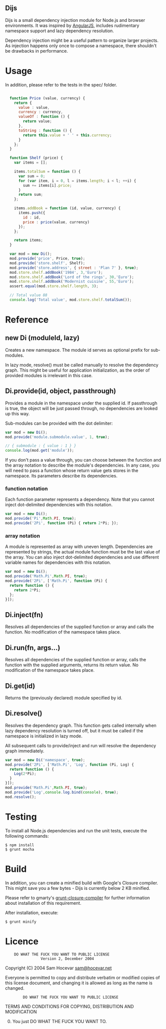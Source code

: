 Dijs
----

Dijs is a small dependency injection module for Node.js and browser environments. It was inspired
by [AngularJS](http://www.angularjs.org/), includes rudimentary namespace support and lazy
dependency resolution.

Dependency injection might be a useful pattern to organize larger projects. As injection happens
only once to compose a namespace, there shouldn't be drawbacks in performance.

# Usage
In addition, please refer to the tests in the spec/ folder.

````js

  function Price (value, currency) {
    return {
      value : value,
      currency : currency,
      valueOf : function () {
        return value;
      },
      toString : function () {
        return this.value + ' ' + this.currency;
      }
    };
  }

  function Shelf (price) {
    var items = [];

    items.totalSum = function () {
      var sum = 0;
      for (var item, i = 0, l = items.length; i < l; ++i) {
        sum += items[i].price;
      }
      return sum;
    };

    items.addBook = function (id, value, currency) {
      items.push({
        id : id,
        price : price(value, currency)
      });
    };

    return items;
  }

  var mod = new Di();
  mod.provide('price', Price, true);
  mod.provide('store.shelf', Shelf);
  mod.provide('store.address', { street : 'Plan 7' }, true);
  mod.store.shelf.addBook('1984', 3,'Euro');
  mod.store.shelf.addBook('Lord of the rings', 30,'Euro');
  mod.store.shelf.addBook('Modernist cuisine', 55,'Euro');
  assert.equal(mod.store.shelf.length, 3);

  // Total value 88
  console.log('Total value', mod.store.shelf.totalSum());

````

# Reference

## new Di (moduleId, lazy)

Creates a new namespace. The module id serves as optional prefix for sub-modules.

In lazy mode, resolve() must be called manually to resolve the dependency graph. This might be
useful for application initialization, as the order of provided modules is irrelevant in this case.

## Di.provide(id, object, passthrough)

Provides a module in the namespace under the supplied id. If passthrough is true, the object will
be just passed through, no dependencies are looked up this way.

Sub-modules can be provided with the dot delimiter:

````js
var mod = new Di();
mod.provide('module.submodule.value', 1, true);

// { submodule : { value : 1 } }
console.log(mod.get('module'));
````

If you don't pass a value through, you can choose between the function and the array notation to
describe the module's dependencies. In any case, you will need to pass a function whose return value
gets stores in the namespace. Its parameters describe its dependencies.

### function notation

Each function parameter represents a dependency.
Note that you cannot inject dot-delimited dependencies with this notation.

````js
var mod = new Di();
mod.provide('Pi',Math.PI, true);
mod.provide('2Pi', function (Pi) { return 2*Pi; });
````

### array notation

A module is represented as array with uneven length. Dependencies are represented by strings, the
actual module function must be the last value of the array.
You can also inject dot-delimited dependencies and use different variable names for dependencies
with this notation.

````js
var mod = new Di();
mod.provide('Math.Pi',Math.PI, true);
mod.provide('2Pi', ['Math.Pi', function (Pi) {
  return function () {
    return 2*Pi;
  };
}]);
````

## Di.inject(fn)

Resolves all dependencies of the supplied function or array and calls the function. No modification
of the namespace takes place.

## Di.run(fn, args...)

Resolves all dependencies of the supplied function or array, calls the function with the supplied
arguments, returns its return value. No modification of the namespace takes place.

## Di.get(id)

Returns the (previously declared) module specified by id.

## Di.resolve()

Resolves the dependency graph. This function gets called internally when lazy dependency resolution
is turned off, but it must be called if the namespace is initialized in lazy mode.

All subsequent calls to provide/inject and run will resolve the dependency graph immediately.

````js
var mod = new Di('namespace', true);
mod.provide('2Pi', ['Math.Pi', 'Log', function (Pi, Log) {
  return function () {
    Log(2*Pi);
  }
}]);
mod.provide('Math.Pi',Math.PI, true);
mod.provide('Log',console.log.bind(console), true);
mod.resolve();
````

# Testing

To install all Node.js dependencies and run the unit tests, execute the following commands:
````
$ npm install
$ grunt mocha
````

# Build
In addition, you can create a minified build with Google's Closure compiler. This might save you
a few bytes - Dijs is currently below 2 KB minified.

Please refer to gmarty's [grunt-closure-compiler](https://github.com/gmarty/grunt-closure-compiler)
for further information about installation of this requirement.

After installation, execute:

````
$ grunt minify
````

# Licence

        DO WHAT THE FUCK YOU WANT TO PUBLIC LICENSE
                    Version 2, December 2004

 Copyright (C) 2004 Sam Hocevar <sam@hocevar.net>

 Everyone is permitted to copy and distribute verbatim or modified
 copies of this license document, and changing it is allowed as long
 as the name is changed.

            DO WHAT THE FUCK YOU WANT TO PUBLIC LICENSE
   TERMS AND CONDITIONS FOR COPYING, DISTRIBUTION AND MODIFICATION

  0. You just DO WHAT THE FUCK YOU WANT TO.
